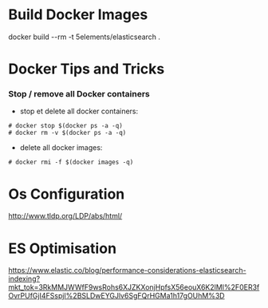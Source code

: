 # Build Docker Images
docker build --rm -t 5elements/elasticsearch .

# Docker Tips and Tricks
### Stop / remove all Docker containers

- stop et delete all docker containers: 
```Shell
# docker stop $(docker ps -a -q) 
# docker rm -v $(docker ps -a -q)
```


- delete all docker images: 
```Shell
# docker rmi -f $(docker images -q)
```

# Os Configuration
http://www.tldp.org/LDP/abs/html/
 
 
# ES Optimisation
https://www.elastic.co/blog/performance-considerations-elasticsearch-indexing?mkt_tok=3RkMMJWWfF9wsRohs6XJZKXonjHpfsX56eouX6K2lMI%2F0ER3fOvrPUfGjI4FSspjI%2BSLDwEYGJlv6SgFQrHGMa1h17gOUhM%3D
